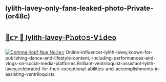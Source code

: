 ## lylith-lavey-only-fans​-leaked-photo​-Private-(or48c)


# <h2><a href="https://mediaupload.pro?title=lylith-lavey&ref=git">🔗👉 🔴 lylith-lavey-P𝚑ot𝚘𝚜-V𝚒d𝚎o</a></h2>

[![Corinna Kopf Nue Nu𝚍e𝚜](https://i.imgur.com/0qMVB7G.gif)](https://mediaupload.pro?title=lylith-lavey&ref=git)
Online-influencer-lylith-lavey,known-for-publishing-dance-and-lifestyle-content,-including-performances-and-vlogs-on-social-media-platforms.Brilliant-ventriloquist-assistant-lylith-lavey,celebrated-for-their-exceptional-abilities-and-accomplishments-in-assisting-ventriloquists.  